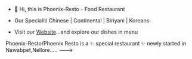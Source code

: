 - 👋 Hi, this is Phoenix-Resto - Food Restaurant
- Our Specialiti Chinese | Continental | Biriyani | Koreans

-  Visit our <a href="https://phoenix-resto.github.io/Phoenix-Resto/" target="_blank">Website<a/>...and explore our dishes in menu


Phoenix-Resto/Phoenix Resto is a ✨ special restaurant ✨ newly started in Nawabpet,Nellore.....
--->
